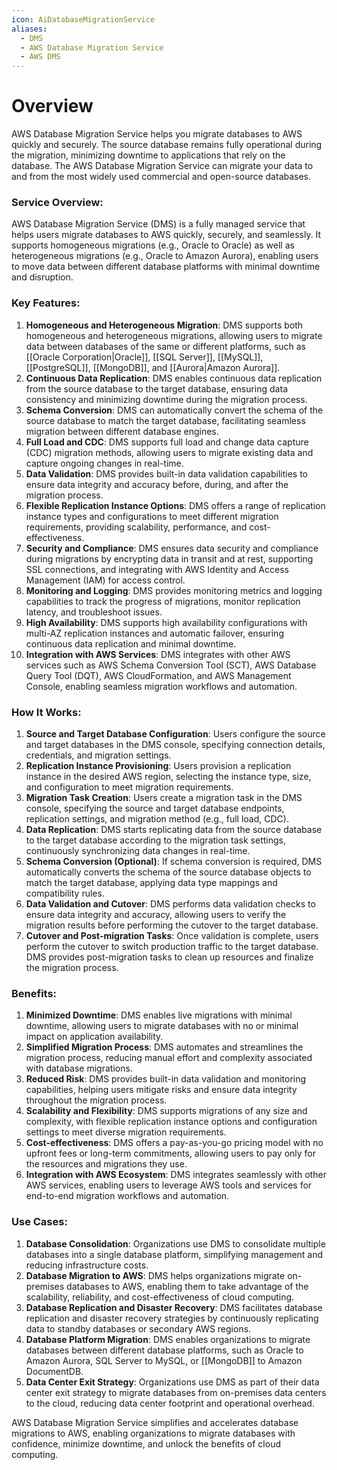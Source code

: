 ```yaml
---
icon: AiDatabaseMigrationService
aliases:
  - DMS
  - AWS Database Migration Service
  - AWS DMS
---
```

# Overview
AWS Database Migration Service helps you migrate databases to AWS quickly and securely. The source database remains fully operational during the migration, minimizing downtime to applications that rely on the database. The AWS Database Migration Service can migrate your data to and from the most widely used commercial and open-source databases.

### Service Overview:

AWS Database Migration Service (DMS) is a fully managed service that helps users migrate databases to AWS quickly, securely, and seamlessly. It supports homogeneous migrations (e.g., Oracle to Oracle) as well as heterogeneous migrations (e.g., Oracle to Amazon Aurora), enabling users to move data between different database platforms with minimal downtime and disruption.

### Key Features:

1. **Homogeneous and Heterogeneous Migration**: DMS supports both homogeneous and heterogeneous migrations, allowing users to migrate data between databases of the same or different platforms, such as [[Oracle Corporation|Oracle]], [[SQL Server]], [[MySQL]], [[PostgreSQL]], [[MongoDB]], and [[Aurora|Amazon Aurora]].
2. **Continuous Data Replication**: DMS enables continuous data replication from the source database to the target database, ensuring data consistency and minimizing downtime during the migration process.
3. **Schema Conversion**: DMS can automatically convert the schema of the source database to match the target database, facilitating seamless migration between different database engines.
4. **Full Load and CDC**: DMS supports full load and change data capture (CDC) migration methods, allowing users to migrate existing data and capture ongoing changes in real-time.
5. **Data Validation**: DMS provides built-in data validation capabilities to ensure data integrity and accuracy before, during, and after the migration process.
6. **Flexible Replication Instance Options**: DMS offers a range of replication instance types and configurations to meet different migration requirements, providing scalability, performance, and cost-effectiveness.
7. **Security and Compliance**: DMS ensures data security and compliance during migrations by encrypting data in transit and at rest, supporting SSL connections, and integrating with AWS Identity and Access Management (IAM) for access control.
8. **Monitoring and Logging**: DMS provides monitoring metrics and logging capabilities to track the progress of migrations, monitor replication latency, and troubleshoot issues.
9. **High Availability**: DMS supports high availability configurations with multi-AZ replication instances and automatic failover, ensuring continuous data replication and minimal downtime.
10. **Integration with AWS Services**: DMS integrates with other AWS services such as AWS Schema Conversion Tool (SCT), AWS Database Query Tool (DQT), AWS CloudFormation, and AWS Management Console, enabling seamless migration workflows and automation.

### How It Works:

1. **Source and Target Database Configuration**: Users configure the source and target databases in the DMS console, specifying connection details, credentials, and migration settings.
2. **Replication Instance Provisioning**: Users provision a replication instance in the desired AWS region, selecting the instance type, size, and configuration to meet migration requirements.
3. **Migration Task Creation**: Users create a migration task in the DMS console, specifying the source and target database endpoints, replication settings, and migration method (e.g., full load, CDC).
4. **Data Replication**: DMS starts replicating data from the source database to the target database according to the migration task settings, continuously synchronizing data changes in real-time.
5. **Schema Conversion (Optional)**: If schema conversion is required, DMS automatically converts the schema of the source database objects to match the target database, applying data type mappings and compatibility rules.
6. **Data Validation and Cutover**: DMS performs data validation checks to ensure data integrity and accuracy, allowing users to verify the migration results before performing the cutover to the target database.
7. **Cutover and Post-migration Tasks**: Once validation is complete, users perform the cutover to switch production traffic to the target database. DMS provides post-migration tasks to clean up resources and finalize the migration process.

### Benefits:

1. **Minimized Downtime**: DMS enables live migrations with minimal downtime, allowing users to migrate databases with no or minimal impact on application availability.
2. **Simplified Migration Process**: DMS automates and streamlines the migration process, reducing manual effort and complexity associated with database migrations.
3. **Reduced Risk**: DMS provides built-in data validation and monitoring capabilities, helping users mitigate risks and ensure data integrity throughout the migration process.
4. **Scalability and Flexibility**: DMS supports migrations of any size and complexity, with flexible replication instance options and configuration settings to meet diverse migration requirements.
5. **Cost-effectiveness**: DMS offers a pay-as-you-go pricing model with no upfront fees or long-term commitments, allowing users to pay only for the resources and migrations they use.
6. **Integration with AWS Ecosystem**: DMS integrates seamlessly with other AWS services, enabling users to leverage AWS tools and services for end-to-end migration workflows and automation.

### Use Cases:

1. **Database Consolidation**: Organizations use DMS to consolidate multiple databases into a single database platform, simplifying management and reducing infrastructure costs.
2. **Database Migration to AWS**: DMS helps organizations migrate on-premises databases to AWS, enabling them to take advantage of the scalability, reliability, and cost-effectiveness of cloud computing.
3. **Database Replication and Disaster Recovery**: DMS facilitates database replication and disaster recovery strategies by continuously replicating data to standby databases or secondary AWS regions.
4. **Database Platform Migration**: DMS enables organizations to migrate databases between different database platforms, such as Oracle to Amazon Aurora, SQL Server to MySQL, or [[MongoDB]] to Amazon DocumentDB.
5. **Data Center Exit Strategy**: Organizations use DMS as part of their data center exit strategy to migrate databases from on-premises data centers to the cloud, reducing data center footprint and operational overhead.

AWS Database Migration Service simplifies and accelerates database migrations to AWS, enabling organizations to migrate databases with confidence, minimize downtime, and unlock the benefits of cloud computing.
